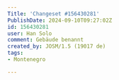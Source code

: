 ```yaml
---
Title: 'Changeset #156430281'
PublishDate: 2024-09-10T09:27:02Z
id: 156430281
user: Han Solo
comment: Gebäude benannt
created_by: JOSM/1.5 (19017 de)
tags:
- Montenegro

---
```

